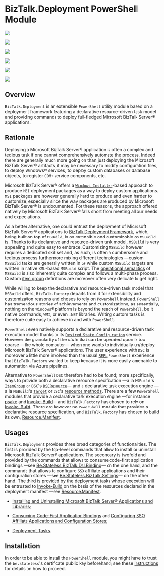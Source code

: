 ﻿# BizTalk.Deployment PowerShell Module

<div class="badges">
<div>

[![][github.badge]][github]

[![][release.badge]][release]

</div>
<div>

[![][pipeline.ci.badge]][pipeline.ci]

[![][pipeline.mr.badge]][pipeline.mr]

</div>
<div>

[![][module.badge]][module]

[![][module.preview.badge]][module.preview]

</div>
</div>

## Overview

`BizTalk.Deployment` is an extensible `PowerShell` utility module based on a deployment framework featuring a declarative resource-driven task model and providing commands to deploy full-fledged Microsoft BizTalk Server® applications.

## Rationale

Deploying a Microsoft BizTalk Server® application is often a complex and tedious task if one cannot comprehensively automate the process. Indeed there are generally much more going on than just deploying the Microsoft BizTalk Server® artifacts, it may be necessary to modify configuration files, to deploy Windows® services, to deploy custom databases or database objects, to register `COM+` service components, etc.

Microsoft BizTalk Server® offers a [`Windows Installer`][windows-installer]-based approach to produce `MSI` deployment packages as a way to deploy custom applications. `MSI` packages are however generally hard to produce and even harder to customize, especially since the way packages are produced by Microsoft BizTalk Server® is undocumented. For these reasons, the approach offered natively by Microsoft BizTalk Server® falls short from meeting all our needs and expectations.

As a better alternative, one could entrust the deployment of Microsoft BizTalk Server® applications to [BizTalk Deployment Framework](https://github.com/BTDF/DeploymentFramework), which, being built on top of `MSBuild`, is as extensible and customizable as `MSBuild` is. Thanks to its declarative and resource-driven task model, `MSBuild` is very appealing and quite easy to embrace. Customizing `MSBuild` however requires a dedicated skill set and, as such, is often a cumbersome and tedious process furthermore mixing different technologies &mdash;custom `MSBuild` tasks are generally written in `C#` while custom `MSBuild` targets are written in native `XML`-based `MSBuild` script. The [operational semantics][evaluation-phase] of `MSBuild` is also inherently quite complex and follows a multi-phase process. Custom [item group][evaluate-items] definitions are moreover often very delicate to get right.

While willing to keep the declarative and resource-driven task model that `MSBuild` offers, `BizTalk.Factory` departs from it for extensibility and customization reasons and choses to rely on `PowerShell` instead. `PowerShell` has tremendous stories of achievements and customizations, as essentially, nothing on the `Windows`® platform is beyond the reach of `PowerShell`, be it native commands, `WMI`, or even `.NET` libraries. Writing custom tasks is therefore quite easy to achieve in and with `PowerShell`.

`PowerShell` even natively supports a declarative and resource-driven task execution model thanks to its [`Desired State Configuration`][dsc] service. However the granularity of the _state_ that can be operated upon is too coarse &mdash;the whole computer&mdash; when one wants to individually un/deploy Microsoft BizTalk Server® applications. The user experience with `DSC` is moreover a little more involved than the usual [`REPL`][repl] `PowerShell` experience that `BizTalk.Factory` wanted to keep because it is more easily amenable to automation via Azure pipelines.

Alternative to `PowerShell` `DSC` therefore had to be found; more specifically, ways to provide both a declarative resource specification &mdash;a la `MSBuild`'s [`ItemGroup`][msbuild-item-group] or `DSC`'s [`DSCResource`][dsc-resource]&mdash; and a declarative task execution engine &mdash;a la `MSBuild`'s [`Target`][msbuild-targets] or `DSC`'s [resource methods][dsc-methods]. There are a few `PowerShell` modules that provide a declarative task execution engine &mdash;for instance [psake][psake] and [Invoke-Build][invoke-build]&mdash; and `BizTalk.Factory` has chosen to rely on [Invoke-Build][invoke-build]. There are however no `PowerShell` module that provides a declarative resource specification, and `BizTalk.Factory` has chosen to build its own, [Resource.Manifest](../../Resource/Manifest/README.md).

## Usages

`BizTalk.Deployment` provides three broad categories of functionalities. The first is provided by the top-level commands that allow to install or uninstall Microsoft BizTalk Server® applications. The secondary is twofold and provided by the commands that allows to consume code-first application bindings &mdash;see [Be.Stateless.BizTalk.Dsl.Binding](../../../../BizTalk/Dsl/Binding/README.md)&mdash; on the one hand, and the commands that allows to configure `SSO` affiliate applications and their configuration stores &mdash;see [Be.Stateless.BizTalk.Settings](../../../../BizTalk/Settings/README.md)&mdash; on the other hand. The third is provided by the deployment tasks whose execution will be entrusted to [Invoke-Build][invoke-build] on the basis of the resources declared in the deployment manifest &mdash;see [Resource.Manifest](../../Resource/Manifest/README.md).

- [Installing and Uninstalling Microsoft BizTalk Server® Applications and Libraries](./InstallationCommands.md);

- [Consuming Code-First Application Bindings](./ApplicationBindingCommands.md) and [Configuring SSO Affiliate Applications and Configuration Stores](./AffiliateApplicationCommands.md);

- [Deployment Tasks](./DeploymentTasks.md).

## Installation

In order to be able to install the `PowerShell` module, you might have to trust the `be.stateless`'s certificate public key beforehand; see these [instructions](../../Installation.md) for details on how to proceed.

<!-- links -->

[doc.main]: https://www.stateless.be/ "BizTalk.Factory SDK"
[doc.this]: https://www.stateless.be/PowerShell/Module/BizTalk/Deployment/ "BizTalk.Deployment"
[doc.install]: https://www.stateless.be/PowerShell/Module/Installation.html "PowerShell Module Installation"
[github]: https://github.com/icraftsoftware/Be.Stateless.PowerShell.Module.BizTalk.Deployment "Be.Stateless.PowerShell.Module.BizTalk.Deployment GitHub Repository"
[github.badge]: https://img.shields.io/static/v1?label=Repository&message=Be.Stateless.PowerShell.Module.BizTalk.Deployment&logo=github
[pipeline.ci]: https://dev.azure.com/icraftsoftware/be.stateless/_build/latest?definitionId=29&branchName=master "Azure DevOps Continuous Integration Build Pipeline"
[pipeline.ci.badge]: https://dev.azure.com/icraftsoftware/be.stateless/_apis/build/status/Be.Stateless.PowerShell.Module.BizTalk.Deployment%20Continuous%20Integration?branchName=master&label=Continuous%20Integration%20Build
[pipeline.mr]: https://dev.azure.com/icraftsoftware/be.stateless/_build/latest?definitionId=30&branchName=master "Azure DevOps Release Build Pipeline"
[pipeline.mr.badge]: https://dev.azure.com/icraftsoftware/be.stateless/_apis/build/status/Be.Stateless.PowerShell.Module.BizTalk.Deployment%20Manual%20Release?branchName=master&label=Manual%20Release%20Build
[module]: https://www.powershellgallery.com/packages/BizTalk.Deployment "BizTalk.Deployment Module"
[module.badge]: https://img.shields.io/powershellgallery/v/BizTalk.Deployment.svg?label=BizTalk.Deployment&style=flat&logo=powershell
[module.preview]: https://dev.azure.com/icraftsoftware/be.stateless/_artifacts/feed/BizTalk.Factory.Preview/NuGet/BizTalk.Deployment "BizTalk.Deployment Module Preview"
[module.preview.badge]: https://badge-factory.azurewebsites.net/package/icraftsoftware/be.stateless/BizTalk.Factory.Preview/BizTalk.Deployment?logo=powershell
[release]: https://github.com/icraftsoftware/Be.Stateless.PowerShell.Module.BizTalk.Deployment/releases/latest "Be.Stateless.PowerShell.Module.BizTalk.Deployment Release"
[release.badge]: https://img.shields.io/github/v/release/icraftsoftware/Be.Stateless.PowerShell.Module.BizTalk.Deployment?label=Release&logo=github

<!--  -->

[dsc]: https://docs.microsoft.com/en-us/powershell/dsc/overview
[dsc-methods]: https://docs.microsoft.com/en-us/powershell/dsc/concepts/resources#implementing-the-methods
[dsc-resource]: https://docs.microsoft.com/en-us/powershell/dsc/concepts/resources#create-a-dscresource-powershell-class
[evaluate-items]: https://docs.microsoft.com/en-us/visualstudio/msbuild/build-process-overview#evaluate-items
[evaluation-phase]: https://docs.microsoft.com/en-us/visualstudio/msbuild/build-process-overview#evaluation-phase
[invoke-build]: https://github.com/nightroman/Invoke-Build
[msbuild-item-group]: https://docs.microsoft.com/en-us/visualstudio/msbuild/itemgroup-element-msbuild
[msbuild-targets]: https://docs.microsoft.com/en-us/visualstudio/msbuild/msbuild-targets
[psake]: https://github.com/psake/psake
[repl]: https://en.wikipedia.org/wiki/Read%E2%80%93eval%E2%80%93print_loop
[windows-installer]: https://docs.microsoft.com/en-us/windows/win32/msi/windows-installer-portal

<!--
cSpell:ignore psake
-->
